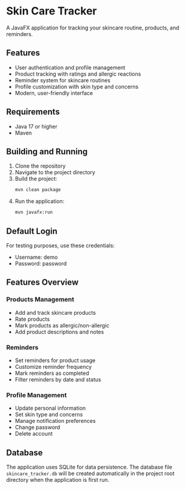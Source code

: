 # Skin Care Tracker

A JavaFX application for tracking your skincare routine, products, and reminders.

## Features

- User authentication and profile management
- Product tracking with ratings and allergic reactions
- Reminder system for skincare routines
- Profile customization with skin type and concerns
- Modern, user-friendly interface

## Requirements

- Java 17 or higher
- Maven

## Building and Running

1. Clone the repository
2. Navigate to the project directory
3. Build the project:
   ```bash
   mvn clean package
   ```
4. Run the application:
   ```bash
   mvn javafx:run
   ```

## Default Login

For testing purposes, use these credentials:
- Username: demo
- Password: password

## Features Overview

### Products Management
- Add and track skincare products
- Rate products
- Mark products as allergic/non-allergic
- Add product descriptions and notes

### Reminders
- Set reminders for product usage
- Customize reminder frequency
- Mark reminders as completed
- Filter reminders by date and status

### Profile Management
- Update personal information
- Set skin type and concerns
- Manage notification preferences
- Change password
- Delete account

## Database

The application uses SQLite for data persistence. The database file `skincare_tracker.db` will be created automatically in the project root directory when the application is first run.
